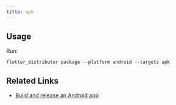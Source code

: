 ```yaml
---
title: apk
---
```


## Usage

Run:

```
flutter_distributor package --platform android --targets apk
```

## Related Links

* [Build and release an Android app](https://docs.flutter.dev/deployment/android)
